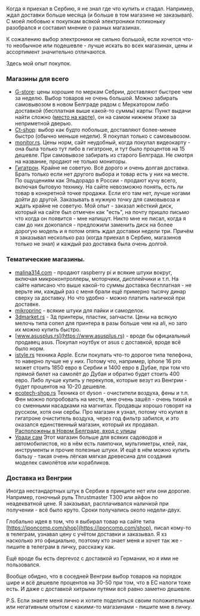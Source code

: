 Когда я приехал в Сербию, я не знал где что купить и стадал. Например, ждал доставки больше месяца (и больше в том магазине не заказывал). С моей любовью к покупкам всякой электроники потихоньку разобрался и составил мнение о разных магазинах.

К сожалению выбор электроники не сильно большой, если хочется что-то необычное или подешевле - лучше искать во всех магазинах, цены и ассортимент значительно отличаются.

Здесь мой опыт покупок.

### Магазины для всего

* [G-store](https://www.gstore.rs/): цены хорошие по меркам Себрии, доставляют быстрее чем за неделю. Выбор товаров не очень большой. Можно забирать самовывозом в новом Белграде рядом с Меркатором либо доставкой (бесплатная выше какой-то суммы)
карты:
Пункт выдачи найти сложно ([место на карте](https://www.google.com/maps/@44.8228533,20.4212032,474m/data=!3m1!1e3?entry=ttu&g_ep=EgoyMDI0MTIxMS4wIKXMDSoASAFQAw%3D%3D)), он на самом нижнем этаже за неприметной дверью.
* [Ct-shop](https://www.ctshop.rs/): выбор как будто побольше, доставляют более-менее быстро (обычно меньше недели). Я покупал только с самовывозом.
* [monitor.rs](https://www.monitor.rs/). Цены норм, сайт неудобный, когда покупал видеокарту - она была только тут либо в гигатроне, и тут было процентов на 15 дешевле. При самовывозе забирать из cтарого Белграда. Не смотря на название, продают не только мониторы.
* [Гигатрон](https://gigatron.rs/). Крайне не советую. Всё дорого и очень долгая доставка. Брать только если нет другого выбора и товар есть у них на месте. По ощущениям как Эльдорадо в России - продают кучу всего, включая бытовую технику. На сайте невозможно понять, есть ли товар в конкретной точке продажи. Если его там нет, лучше ногами дойти до другой. Заказывать в нужную точку для самовывоза и ждать крайне не советую. Мой опыт - заказал жёсткий диск, который на сайте был отмечен как "есть", на почту пришло письмо что когда он появится - мне напишут. Никто мне не писал, когда я сам до них докопался - предложили заменить диск на более дорогую модель и я потом опять ждал доставки недели три. Причём я заказывал несколько раз (когда приехал в Сербию, магазинов только не знал) и каждый раз доставка была очень долгой.

### Тематические магазины.

* [malina314.com](https://malina314.com/) - продают raspberry pi и всякие штуки вокруг, включая микроконтроллеры, моторчики, дисплейчики и т.п. На сайте написано что выше какой-то суммы доставка бесплатная - не верьте им, каждый раз с меня брали ещё примерно тысячу динар сверху за доставку. Но что удобно - можно платить наличкой при доставке.
* [mikroprinc](https://www.mikroprinc.com/sr) - всякие штуки для пайки и самоделок.
* [3dmarket.rs](https://3dmarket.rs/3D/3d-stampaci/) - 3д принтеры, пластик, запчасти. Цены на всякую мелочь типа сопел для принтера в разы больше чем на ali, но зато их можно купить быстро.
* [www.asusplus.rs](https://www.asusplus.rs) - вроде бы официальный продавец asus. Покупал ноутбук от asus с доставкой, вроде всё было норм.
* [istyle.rs](https://istyle.rs/) техника Apple. Если покупать что-то дорогое типа телефона, то наверно лучше не у них. Потому что, например, iphone 16 pro может стоить 1850 евро в Сербии и 1400 евро в Дубае, при том что прямой билет на самолёт до Дубая и обратно будет стоить 400 евро. Либо лучше купить у перекупов, которые везут из Венгрии - будет процентов на 10-20 дешевле.
* [ecotech-shop.rs](https://ecotech-shop.rs/)
Техника от dyson - очистители воздуха, фены и т.п. Фен можно попробовать на месте, мне очень зашёл - очень тихий и со сменными насадками на магнитах. Продавцы хорошо говорят на русском, хотя они сербы. Про магазин я узнал, потому что купил в гигатроне очиститель воздуха, через год фильтр забился, и это оказался единственный магазин, который их продавал. [Расположены в Новом Белграде, вход с улицы](https://maps.app.goo.gl/UM5HVgGpwp3QRNzG7)
* [Уради сам](https://uradi-sam.rs/)
Этот магазин больше для всяких садоводов и автомобилистов, но в нём есть лампочки, мультиметры, клей, лак, инструменты и прочие полезные штуки. И ещё в нём можно купить бальзу - такая очень лёгкая мягкая древесина для создания моделек самолётов или корабликов.

### Доставка из Венгрии

Иногда нестандартных штук в Сербии в принципе нет или они дорогие. Например, гоночный руль Thrustmaster T300 или айфон по неадекватной цене. Я заказывал, расплачивался наличкой при получении - всё было круто. Сроки получались около недели-двух.

Глобально идея в том, что я выбирал товар на сайте типа [https://iponcomp.com/shop](https://iponcomp.com/shop), писал кому-то в телеграм, узнавал цену с учётом доставки и заказывал. Я хз насколько это официально, поэтому кто знает меня и хочет так же - пишите в телеграм в личку, расскажу как.

Ещё вроде бы есть deprevoz с доставкой из Германии, но я ими не пользовался.

Вообще обидно, что в соседней Венгрии выбор товаров на порядок шире и всё дешевле процентов на 30-50 при том, что в ЕС налоги тоже есть. И даже с доставкой хитрыми путями всё равно заметно дешевле.

P.S. Если знаете меня лично и хотите поделиться своим положительным или негативным опытом с какими-то магазинами - пишите мне в личку.
